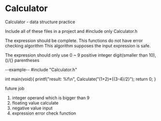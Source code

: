 # Calculator
Calculator - data structure practice

Include all of these files in a project
and #include only Calculator.h

The expression should be complete. This functions do not have error checking algorithm
This algorithm supposes the input expression is safe.

The expression should only use 0 ~ 9 positive integer digit(smaller than 10), ()/{} parentheses


--example--
#include "Calculator.h"

int main(void){
  printf("result: %f\n", Calculate("(1+2)*{(3-4)/2}");
  return 0;
}


future job
1. integer operand which is bigger than 9
2. floating value calculate
3. negative value input
4. expression error check function
